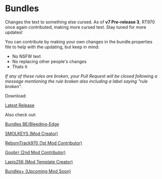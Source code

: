 # Bundles


Changes the text to something else cursed. As of **v7 Pre-release 3**, RT970 once again contributed, making more cursed text. Stay tuned for more updates!


You can contribute by making your own changes in the bundle.properties file to help with the updating, but keep in mind:

- No NSFW text
- No replacing other people's changes
- Thats it

*If any of these rules are broken, your Pull Request will be closed following a message mentioning the rule broken also including a label saying "rule broken".*



Download:

[Latest Release](https://github.com/SMOLKEYS/bundles/releases/tag/v7-pre3)


Also check out: 

[Bundles BE/Bleeding-Edge](https://github.com/SMOLKEYS/bundles/tree/bleedingedge)

[SMOLKEYS (Mod Creator)](https://github.com/SMOLKEYS)

[RebornTrack970 (1st Mod Contributor)](https://github.com/RebornTrack970)

[Goobrr (2nd Mod Contributor)](https://github.com/Goobrr)

[Lapis256 (Mod Template Creator)](https://github.com/Lapis256)

[Bundles+ (Upcoming Mod Soon)](https://github.com/SMOLKEYS/bundles-plus)

